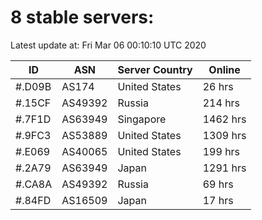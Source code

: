 # 8 stable servers:

Latest update at: Fri Mar 06 00:10:10 UTC 2020

| ID | ASN | Server Country | Online |
| -- | --- | -------------- | ------ |
| #.D09B | AS174 | United States | 26 hrs |
| #.15CF | AS49392 | Russia | 214 hrs |
| #.7F1D | AS63949 | Singapore | 1462 hrs |
| #.9FC3 | AS53889 | United States | 1309 hrs |
| #.E069 | AS40065 | United States | 199 hrs |
| #.2A79 | AS63949 | Japan | 1291 hrs |
| #.CA8A | AS49392 | Russia | 69 hrs |
| #.84FD | AS16509 | Japan | 17 hrs |

